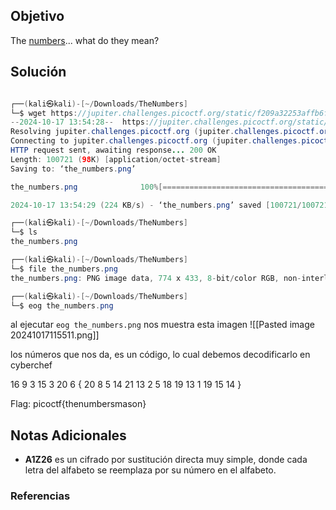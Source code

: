 ## Objetivo 

The [numbers](https://jupiter.challenges.picoctf.org/static/f209a32253affb6f547a585649ba4fda/the_numbers.png)... what do they mean?

## Solución  
```java 

┌──(kali㉿kali)-[~/Downloads/TheNumbers]
└─$ wget https://jupiter.challenges.picoctf.org/static/f209a32253affb6f547a585649ba4fda/the_numbers.png 
--2024-10-17 13:54:28--  https://jupiter.challenges.picoctf.org/static/f209a32253affb6f547a585649ba4fda/the_numbers.png
Resolving jupiter.challenges.picoctf.org (jupiter.challenges.picoctf.org)... 3.131.60.8
Connecting to jupiter.challenges.picoctf.org (jupiter.challenges.picoctf.org)|3.131.60.8|:443... connected.
HTTP request sent, awaiting response... 200 OK
Length: 100721 (98K) [application/octet-stream]
Saving to: ‘the_numbers.png’

the_numbers.png              100%[==============================================>]  98.36K   224KB/s    in 0.4s    

2024-10-17 13:54:29 (224 KB/s) - ‘the_numbers.png’ saved [100721/100721]

┌──(kali㉿kali)-[~/Downloads/TheNumbers]
└─$ ls
the_numbers.png

┌──(kali㉿kali)-[~/Downloads/TheNumbers]
└─$ file the_numbers.png         
the_numbers.png: PNG image data, 774 x 433, 8-bit/color RGB, non-interlaced

┌──(kali㉿kali)-[~/Downloads/TheNumbers]
└─$ eog the_numbers.png 
```

al ejecutar `eog the_numbers.png` nos muestra esta imagen 
![[Pasted image 20241017115511.png]]

los números que nos da, es un código, lo cual debemos decodificarlo en cyberchef 

16 9 3 15 3 20 6 { 20 8 5 14 21 13 2 5 18 19 13 1 19 15 14 }

Flag: picoctf{thenumbersmason}
## Notas Adicionales 


- **A1Z26** es un cifrado por sustitución directa muy simple, donde cada letra del alfabeto se reemplaza por su número en el alfabeto.
### Referencias
